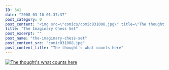```yaml
---
ID: 341
date: "2008-03-10 01:37:37"
post_category: 0
post_content: "<img src=\"comics/comic031008.jpg\" title=\"The thought's what counts here\" />"
title: "The Imaginary Chess Set"
post_excerpt: ""
post_name: "the-imaginary-chess-set"
post_content_src: "comic031008.jpg"
post_content_title: "The thought's what counts here"
---
```



[![The thought's what counts here](/comics-hi-res/comic031008.jpg)](/comics-hi-res/comic031008.jpg)
